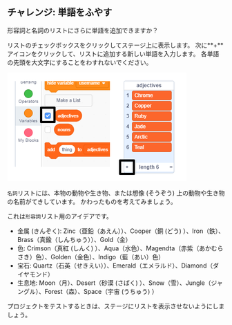## チャレンジ: 単語をふやす

形容詞と名詞のリストにさらに単語を追加できますか？

リストのチェックボックスをクリックしてステージ上に表示します。 次に**+**アイコンをクリックして、リストに追加する新しい単語を入力します。 各単語の先頭を大文字にすることをわすれないでください。

![スクリーンショット](images/usernames-add.png)

`名詞`リストには、本物の動物や生き物、または想像 (そうぞう) 上の動物や生き物の名前がてきしています。 かわったものを考えてみましょう。

これは`形容詞`リスト用のアイデアです。

+ 金属 (きんぞく): Zinc（亜鉛（あえん））、Cooper（銅 (どう) ）、Iron（鉄）、Brass（真鍮（しんちゅう））、Gold（金）
+ 色: Crimson（真紅 (しんく) ）、Aqua（水色）、Magendta（赤紫（あかむらさき）色）、Golden（金色）、Indigo（藍（あい）色）
+ 宝石: Quartz（石英（せきえい））、Emerald（エメラルド）、Diamond（ダイヤモンド）
+ 生息地: Moon（月）、Desert（砂漠 (さばく) ）、Snow（雪）、Jungle（ジャングル）、Forest（森）、Space（宇宙 (うちゅう) ）

プロジェクトをテストするときは、ステージにリストを表示させないようにしましょう。